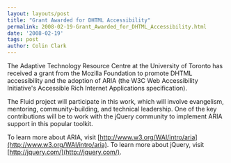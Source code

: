 ```yaml
---
layout: layouts/post
title: "Grant Awarded for DHTML Accessibility"
permalink: 2008-02-19-Grant_Awarded_for_DHTML_Accessibility.html
date: '2008-02-19'
tags: post
author: Colin Clark
---
```

The Adaptive Technology Resource Centre at the University of Toronto has received
a grant from the Mozilla Foundation to promote DHTML accessibility and the adoption
of ARIA (the W3C Web Accessibility Initiative&#39;s Accessible Rich Internet
Applications specification).

The Fluid project will participate in this work, which will involve evangelism,
mentoring, community-building, and technical leadership. One of the key contributions
will be to work with the jQuery community to implement ARIA support in this popular
toolkit.

To learn more about ARIA, visit
[http://www.w3.org/WAI/intro/aria](http://www.w3.org/WAI/intro/aria). To learn more about jQuery, visit
[http://jquery.com/](http://jquery.com/).
